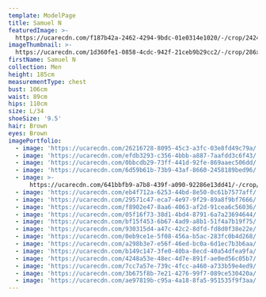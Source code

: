 ```yaml
---
template: ModelPage
title: Samuel N
featuredImage: >-
  https://ucarecdn.com/f187b42a-2462-4294-9bdc-01e0314e1020/-/crop/2424x1356/0,0/-/preview/
imageThumbnail: >-
  https://ucarecdn.com/1d360fe1-0858-4cdc-942f-21ceb9b29cc2/-/crop/286x392/42,21/-/preview/
firstName: Samuel N
collection: Men
height: 185cm
measurementType: chest
bust: 106cm
waist: 89cm
hips: 110cm
size: L/34
shoeSize: '9.5'
hair: Brown
eyes: Brown
imagePortfolio:
  - image: 'https://ucarecdn.com/26216728-8095-45c3-a3fc-03e8fd49c79a/'
  - image: 'https://ucarecdn.com/efdb3293-c356-4bbb-a887-7aafdd3c6f43/'
  - image: 'https://ucarecdn.com/0bbcdb29-73ff-441d-92fe-869aaec506dd/'
  - image: 'https://ucarecdn.com/6d59b61b-73b9-43af-8660-2458189bed96/'
  - image: >-
      https://ucarecdn.com/641bbfb9-a7b8-439f-a090-92286e13dd41/-/crop/1827x1632/301,0/-/preview/
  - image: 'https://ucarecdn.com/eb4f712a-6253-44bd-8e50-0c61b7577aff/'
  - image: 'https://ucarecdn.com/29571c47-eca7-4e97-9f29-89a8f9bf7666/'
  - image: 'https://ucarecdn.com/f8902e47-8aa6-4063-af2d-91cea6c56036/'
  - image: 'https://ucarecdn.com/05f16f73-38d1-4bd4-8791-6a7a23694644/'
  - image: 'https://ucarecdn.com/bf15f453-6b67-4ad9-a8b1-51f4a7b19f75/'
  - image: 'https://ucarecdn.com/930315d4-a47c-42c2-8dfd-fd8d0f38e22e/'
  - image: 'https://ucarecdn.com/0eb9ce1e-5f08-456a-b5ac-283fc0b4d268/'
  - image: 'https://ucarecdn.com/a298b3e7-e56f-46ed-bc0a-6d1ec7b3b6aa/'
  - image: 'https://ucarecdn.com/b149c147-3fe0-40ba-8ecd-40a54dfea9fa/'
  - image: 'https://ucarecdn.com/4248a53e-48ec-4d7e-891f-ae0ed56c05b7/'
  - image: 'https://ucarecdn.com/7cc7a57e-739c-4fcc-a460-a733b59e4ed9/'
  - image: 'https://ucarecdn.com/3b675f8b-7e21-4276-99f7-089ce530420a/'
  - image: 'https://ucarecdn.com/ae97819b-c95a-4a18-8fa5-951535f9f3aa/'
---
```


